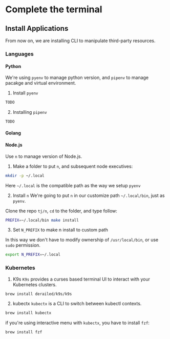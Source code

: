 # Complete the terminal

## Install Applications
From now on, we are installing CLI to manipulate third-party resources.

### Languages

#### Python
We're using `pyenv` to manage python version, and `pipenv` to manage pacakge and virtual environment.

1. Install `pyenv`
```bash
TODO
```
2. Installing `pipenv`
```bash
TODO
```

#### Golang

#### Node.js
Use `n` to manage version of Node.js.

1. Make a folder to put `n`, and subsequent node executives:
```bash
mkdir -p ~/.local
```

Here `~/.local` is the compatible path as the way we setup `pyenv`

2. Install `n`
We're going to put `n` in our customize path `~/.local/bin`, just as `pyenv`. 

Clone the repo `tj/n`, `cd` to the folder, and type follow:
```bash
PREFIX=~/.local/bin make install
```

3. Set `N_PREFIX` to make n install to custom path

In this way we don't have to modify ownership of `/usr/local/bin`, or use `sudo` permission.

```bash
export N_PREFIX=~/.local
```

### Kubernetes

1. K9s
`K9s` provides a curses based terminal UI to interact with your Kubernetes clusters.
```bash
brew install derailed/k9s/k9s
```

2. kubectx
`kubectx` is a CLI to switch between kubectl contexts.
```bash
brew install kubectx
```

if you're using interactive menu with `kubectx`, you have to install `fzf`:
```bash
brew install fzf
```
